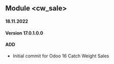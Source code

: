 ## Module <cw_sale>

#### 18.11.2022
#### Version 17.0.1.0.0
#### ADD
- Initial commit for Odoo 16 Catch Weight Sales

